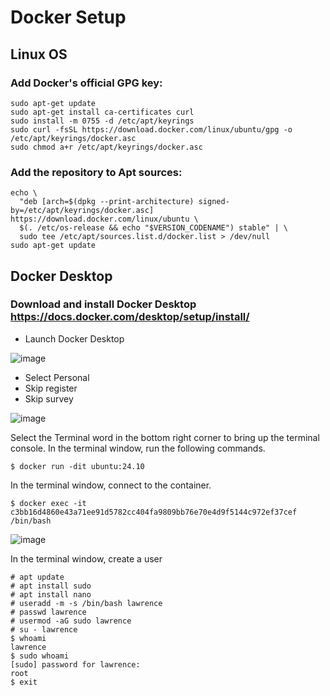 # Docker Setup
## Linux OS
### Add Docker's official GPG key:
```
sudo apt-get update
sudo apt-get install ca-certificates curl
sudo install -m 0755 -d /etc/apt/keyrings
sudo curl -fsSL https://download.docker.com/linux/ubuntu/gpg -o /etc/apt/keyrings/docker.asc
sudo chmod a+r /etc/apt/keyrings/docker.asc
```

### Add the repository to Apt sources:
```
echo \
  "deb [arch=$(dpkg --print-architecture) signed-by=/etc/apt/keyrings/docker.asc] https://download.docker.com/linux/ubuntu \
  $(. /etc/os-release && echo "$VERSION_CODENAME") stable" | \
  sudo tee /etc/apt/sources.list.d/docker.list > /dev/null
sudo apt-get update
```

## Docker Desktop

### Download and install Docker Desktop https://docs.docker.com/desktop/setup/install/
- Launch Docker Desktop
  
![image](https://github.com/user-attachments/assets/ed57f40e-29b3-465d-a767-8c1ac17b933e)

- Select Personal
- Skip register
- Skip survey
  
![image](https://github.com/user-attachments/assets/776a1e43-32ec-4a2a-a059-fdb11904f34a)

Select the Terminal word in the bottom right corner to bring up the terminal console.
In the terminal window, run the following commands.
```
$ docker run -dit ubuntu:24.10
```
In the terminal window, connect to the container.
```
$ docker exec -it c3bb16d4860e43a71ee91d5782cc404fa9809bb76e70e4d9f5144c972ef37cef /bin/bash
```

![image](https://github.com/user-attachments/assets/9b18b941-a334-4440-9987-0e6a5208b4bf)


In the terminal window, create a user
```
# apt update
# apt install sudo
# apt install nano
# useradd -m -s /bin/bash lawrence
# passwd lawrence
# usermod -aG sudo lawrence
# su - lawrence
$ whoami
lawrence
$ sudo whoami
[sudo] password for lawrence: 
root
$ exit
```

